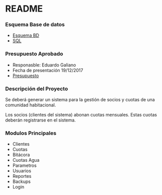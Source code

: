 # README #

### Esquema Base de datos ###

* [Esquema BD](https://drive.google.com/open?id=1kUFc67RUHePTKrL1-DjIzgOBBI0s9Lxt)
* [SQL](https://bitbucket.org/renncarp/gestion-de-socios/raw/f4726a8e12af51febbbd441d066dea8614118c0a/bd/sgs_v1.8.sql) 
### Presupuesto Aprobado ###

* Responasble: Eduardo Galiano
* Fecha de presentación 19/12/2017
* [Presupuesto](https://drive.google.com/open?id=1oH1ZdyhE4oJair940r5qTqQOLzojSn9oZnAJ31oAzT4)

### Descripción del Proyecto ###

Se deberá generar un sistema para la gestión de socios y cuotas de una comunidad habitacional. 

Los socios (clientes del sistema) abonan cuotas mensuales. Estas cuotas deberán registrarse en el sistema.

### Modulos Principales ###

* Clientes
* Cuotas
* Bitácora
* Cuotas Agua
* Parametros
* Usuarios
* Reportes
* Backups
* Login

